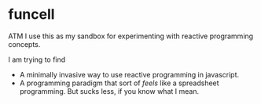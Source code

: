 funcell
=======

ATM I use this as my sandbox for experimenting with reactive programming concepts.

I am trying to find
 - A minimally invasive way to use reactive programming in javascript.
 - A programming paradigm that sort of *feels* like a spreadsheet programming. But sucks less, if you know what I mean.
  
 
